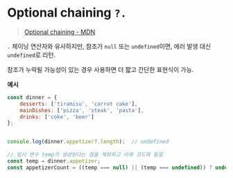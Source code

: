 # Optional chaining `?.`

> [Optional chaining - MDN](https://developer.mozilla.org/ko/docs/Web/JavaScript/Reference/Operators/Optional_chaining)

`.` 체이닝 연산자와 유사하지만, 참조가 `null` 또는 `undefined`이면, 에러 발생 대신 `undefined`로 리턴.

참조가 누락될 가능성이 있는 경우 사용하면 더 짧고 간단한 표현식이 가능.

**예시**

```javascript
const dinner = {
    desserts: ['tiramisu', 'carrot cake'],
    mainDishes: ['pizza', 'steak', 'pasta'],
    drinks: ['coke', 'beer']    
};


console.log(dinner.appetizer?.length);  // undefined
            
// 임시 변수 temp가 생성된다는 점을 제외하고 아래 코드와 동일
const temp = dinner.appetizer;
const appetizerCount = ((temp === null) || (temp === undefined)) ? undefined : temp.length;
```

